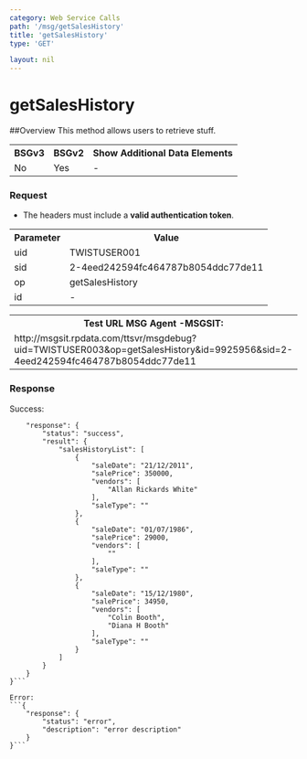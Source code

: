 ```yaml
---
category: Web Service Calls
path: '/msg/getSalesHistory'
title: 'getSalesHistory'
type: 'GET'

layout: nil
---
```


# getSalesHistory

##Overview
This method allows users to retrieve stuff.

<table>
	<tbody>
	<tr>
		<th>BSGv3</th>
		<th>BSGv2</th>
		<th>Show Additional Data Elements</th>
	</tr>
	<tr>
		<td>No</td>
		<td>Yes</td>
		<td>-</td>
	</tr>

</tbody>
</table>

### Request

* The headers must include a **valid authentication token**.

<table>
	<tbody>
	<tr>
		<th>Parameter</th>
		<th>Value</th>
	</tr>
	<tr>
		<td>uid</td>
		<td>TWISTUSER001</td>
	</tr>
	<tr>
		<td>sid</td>
		<td>2-4eed242594fc464787b8054ddc77de11</td>
	</tr>
	<tr>
		<td>op</td>
		<td>getSalesHistory</td>
	</tr>
	<tr>
		<td>id</td>
		<td>-</td>
	</tr>
</tbody>
</table>

<div id="msgtesturl">
<table>
	<tbody>
	<tr>
		<th>Test URL MSG Agent -MSGSIT:</th>
	</tr>
	<tr>
		<td>http://msgsit.rpdata.com/ttsvr/msgdebug?uid=TWISTUSER003&op=getSalesHistory&id=9925956&sid=2-4eed242594fc464787b8054ddc77de11
		</td>
	</tr>
</tbody>
</table>
</div>

### Response

Success:
```{
    "response": {
        "status": "success",
        "result": {
            "salesHistoryList": [
                {
                    "saleDate": "21/12/2011",
                    "salePrice": 350000,
                    "vendors": [
                        "Allan Rickards White"
                    ],
                    "saleType": ""
                },
                {
                    "saleDate": "01/07/1986",
                    "salePrice": 29000,
                    "vendors": [
                        ""
                    ],
                    "saleType": ""
                },
                {
                    "saleDate": "15/12/1980",
                    "salePrice": 34950,
                    "vendors": [
                        "Colin Booth",
                        "Diana H Booth"
                    ],
                    "saleType": ""
                }
            ]
        }
    }
}```

Error:
```{
    "response": {
        "status": "error",
        "description": "error description"
    }
}```